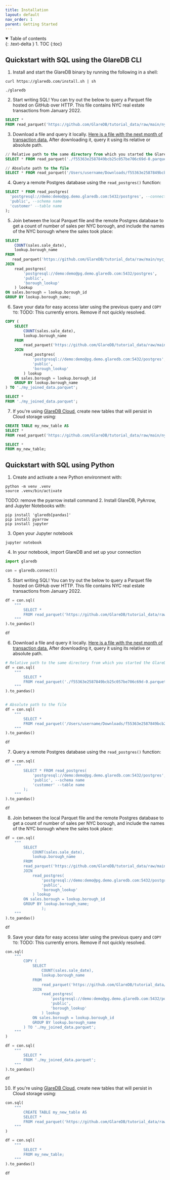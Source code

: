 ```yaml
---
title: Installation
layout: default
nav_order: 1
parent: Getting Started
---
```


<details open markdown="block">
  <summary>
    Table of contents
  </summary>
  {: .text-delta }
1. TOC
{:toc}
</details>

## Quickstart with SQL using the GlareDB CLI

1. Install and start the GlareDB binary by running the following in a shell:

```shell
curl https://glaredb.com/install.sh | sh

./glaredb
```

2. Start writing SQL! You can try out the below to query a Parquet file hosted
on GitHub over HTTP. This file contains NYC real estate transactions from 
January 2022.

```sql
SELECT * 
FROM read_parquet('https://github.com/GlareDB/tutorial_data/raw/main/nyc_sales/sale_year=2022/sale_month=1/f55363e2587849bcb25c057be706c69d-0.parquet');
```

3. Download a file and query it locally. [Here is a file with the next month
of transaction data.] After downloading it, query it using its relative or 
absolute path. 

```sql
// Relative path to the same directory from which you started the GlareDB CLI
SELECT * FROM read_parquet('./f55363e2587849bcb25c057be706c69d-0.parquet');

// Absolute path to the file
SELECT * FROM read_parquet('/Users/username/Downloads/f55363e2587849bcb25c057be706c69d-0.parquet');
```

4. Query a remote Postgres database using the `read_postgres()`
function:

```sql
SELECT * FROM read_postgres(
  'postgresql://demo:demo@pg.demo.glaredb.com:5432/postgres', --connection
  'public', --schema name
  'customer' --table name
);
```

5. Join between the local Parquet file and the remote Postgres database to
get a count of number of sales per NYC borough, and include the names of the
NYC borough where the sales took place:

```sql
SELECT 
    COUNT(sales.sale_date),
    lookup.borough_name
FROM 
   read_parquet('https://github.com/GlareDB/tutorial_data/raw/main/nyc_sales/sale_year=2022/sale_month=1/f55363e2587849bcb25c057be706c69d-0.parquet') sales
JOIN 
    read_postgres(
        'postgresql://demo:demo@pg.demo.glaredb.com:5432/postgres', 
        'public',
        'borough_lookup'
    ) lookup
ON sales.borough = lookup.borough_id
GROUP BY lookup.borough_name;
```

6. Save your data for easy access later using the previous query and `COPY TO`:
TODO: This currently errors. Remove if not quickly resolved.
```sql
COPY (
    SELECT 
        COUNT(sales.sale_date),
        lookup.borough_name
    FROM 
        read_parquet('https://github.com/GlareDB/tutorial_data/raw/main/nyc_sales/sale_year=2022/sale_month=1/f55363e2587849bcb25c057be706c69d-0.parquet') sales
    JOIN 
        read_postgres(
            'postgresql://demo:demo@pg.demo.glaredb.com:5432/postgres', 
            'public',
            'borough_lookup'
        ) lookup
    ON sales.borough = lookup.borough_id
    GROUP BY lookup.borough_name
) TO './my_joined_data.parquet';

SELECT * 
FROM './my_joined_data.parquet';
```

7. If you're using [GlareDB Cloud], create new tables that will 
persist in Cloud storage using:

```sql 
CREATE TABLE my_new_table AS 
SELECT * 
FROM read_parquet('https://github.com/GlareDB/tutorial_data/raw/main/nyc_sales/sale_year=2022/sale_month=1/f55363e2587849bcb25c057be706c69d-0.parquet');

SELECT * 
FROM my_new_table;
```


## Quickstart with SQL using Python

1. Create and activate a new Python environment with:

```shell
python -m venv .venv
source .venv/bin/activate
```

TODO: remove the pyarrow install command
2. Install GlareDB, PyArrow, and Jupyter Notebooks with: 

```shell
pip install 'glaredb[pandas]' 
pip install pyarrow
pip install jupyter
```

3. Open your Jupyter notebook

```shell
jupyter notebook
```

4. In your notebook, import GlareDB and set up your connection

```python
import glaredb

con = glaredb.connect()
```

5. Start writing SQL! You can try out the below to query a Parquet file hosted
on GitHub over HTTP. This file contains NYC real estate transactions from 
January 2022.

```python
df = con.sql(
    """
        SELECT * 
        FROM read_parquet('https://github.com/GlareDB/tutorial_data/raw/main/nyc_sales/sale_year=2022/sale_month=1/f55363e2587849bcb25c057be706c69d-0.parquet');
    """
).to_pandas()

df
```

6. Download a file and query it locally. [Here is a file with the next month
of transaction data.] After downloading it, query it using its relative or 
absolute path. 

```python
# Relative path to the same directory from which you started the GlareDB CLI
df = con.sql(
    """
        SELECT * 
        FROM read_parquet('./f55363e2587849bcb25c057be706c69d-0.parquet');
    """
).to_pandas()


# Absolute path to the file
df = con.sql(
    """
        SELECT * 
        FROM read_parquet('/Users/username/Downloads/f55363e2587849bcb25c057be706c69d-0.parquet');
    """
).to_pandas()

df
```

7. Query a remote Postgres database using the `read_postgres()`
function:

```python
df = con.sql(
    """
        SELECT * FROM read_postgres(
            'postgresql://demo:demo@pg.demo.glaredb.com:5432/postgres', --connection
            'public', --schema name
            'customer' --table name
        );
    """
).to_pandas()

df
```

8. Join between the local Parquet file and the remote Postgres database to
get a count of number of sales per NYC borough, and include the names of the
NYC borough where the sales took place:

```python
df = con.sql(
    """
        SELECT 
            COUNT(sales.sale_date),
            lookup.borough_name
        FROM 
        read_parquet('https://github.com/GlareDB/tutorial_data/raw/main/nyc_sales/sale_year=2022/sale_month=1/f55363e2587849bcb25c057be706c69d-0.parquet') sales
        JOIN 
            read_postgres(
                'postgresql://demo:demo@pg.demo.glaredb.com:5432/postgres', 
                'public',
                'borough_lookup'
            ) lookup
        ON sales.borough = lookup.borough_id
        GROUP BY lookup.borough_name;
                );
    """
).to_pandas()

df
```

9. Save your data for easy access later using the previous query and `COPY TO`:
TODO: This currently errors. Remove if not quickly resolved.

```python
con.sql(
    """
        COPY (
            SELECT 
                COUNT(sales.sale_date),
                lookup.borough_name
            FROM 
                read_parquet('https://github.com/GlareDB/tutorial_data/raw/main/nyc_sales/sale_year=2022/sale_month=1/f55363e2587849bcb25c057be706c69d-0.parquet') sales
            JOIN 
                read_postgres(
                    'postgresql://demo:demo@pg.demo.glaredb.com:5432/postgres', 
                    'public',
                    'borough_lookup'
                ) lookup
            ON sales.borough = lookup.borough_id
            GROUP BY lookup.borough_name
        ) TO './my_joined_data.parquet';
    """
)

df = con.sql(
    """
        SELECT * 
        FROM './my_joined_data.parquet';
    """
).to_pandas()

df
```


10. If you're using [GlareDB Cloud], create new tables that will 
persist in Cloud storage using:

```python
con.sql(
    """
        CREATE TABLE my_new_table AS 
        SELECT * 
        FROM read_parquet('https://github.com/GlareDB/tutorial_data/raw/main/nyc_sales/sale_year=2022/sale_month=1/f55363e2587849bcb25c057be706c69d-0.parquet');
    """
)

df = con.sql(
    """
        SELECT * 
        FROM my_new_table;
    """
).to_pandas()

df
```


[GlareDB Cloud]: https://console.glaredb.com
[Here is a file with the next month of transaction data.]: https://github.com/GlareDB/tutorial_data/raw/main/nyc_sales/sale_year=2022/sale_month=2/f55363e2587849bcb25c057be706c69d-0.parquet
